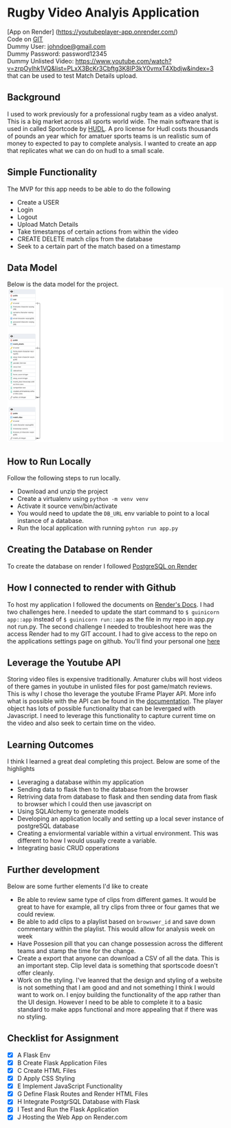 # Rugby Video Analyis Application

[App on Render] (https://youtubeplayer-app.onrender.com/)  
Code on [GIT](https://github.com/RossElmes/youtubeplayer)    
Dummy User: johndoe@gmail.com  
Dummy Password: password12345  
Dummy Unlisted Video: https://www.youtube.com/watch?v=zrpOyIhk1VQ&list=PLxX3BcKr3Cbftg3K8IP3kY0vmxT4Xbdjw&index=3 that can be used to test Match Details upload.  


## Background
I used to work previously for a professional rugby team as a video analyst.  This is a big market across all sports world wide.  The main software that is used in called Sportcode by [HUDL](https://www.hudl.com/en_gb/products/sportscode).  A pro license for Hudl costs thousands of pounds an year which for amatuer sports teams is un realistic sum of money to expected to pay to complete analysis. I wanted to create an app that replicates what we can do on hudl to a small scale. 

## Simple Functionality 
The MVP for this app needs to be able to do the following 
- Create a USER
- Login
- Logout
- Upload Match Details
- Take timestamps of certain actions from within the video
- CREATE DELETE match clips from the database
- Seek to a certain part of the match based on a timestamp

## Data Model 
Below is the data model for the project. 
![ERD](static/datamodel.png)


## How to Run Locally
Follow the following steps to run locally.
- Download and unzip the project
- Create a virtualenv using `python -m venv venv`
- Activate it source venv/bin/activate
- You would need to update the `DB_URL` env variable to point to a local instance of a database.
- Run the local application with running `pyhton run app.py`

## Creating the Database on Render
To create the database on render I followed [PostgreSQL on Render](https://docs.render.com/databases)

## How I connected to render with Github
To host my application I followed the documents on [Render's Docs](https://docs.render.com/github).  I had two challenges here. I needed to update the start command to `$ guinicorn app::app` instead of `$ guinicorn run::app` as the file in my repo in app.py not run.py.  The second challenge I needed to troubleshoot here was the access Render had to my GIT account.  I had to give access to the repo on the applications settings page on github.  You'll find your personal one [here](github.com/settings/installations)

## Leverage the Youtube API
Storing video files is expensive traditionally.  Amaturer clubs will host videos of there games in youtube in unlisted files for post game/match reviews.  This is why I chose tho leverage the youtube IFrame Player API. More info what is possible with the API can be found in the [documentation](https://developers.google.com/youtube/iframe_api_reference).  The player object has lots of possible functionality that can be levergaed with Javascript.  I need to leverage this functionality to capture current time on the video and also seek to certain time on the video. 

## Learning Outcomes 
I think I learned a great deal completing this project. Below are some of the highlights 

- Leveraging a database within my application 
- Sending data to flask then to the database from the browser
- Retriving data from database to flask and then sending data from flask to browser which I could then use javascript on
- Using SQLAlchemy to generate models 
- Developing an application locally and setting up a local sever instance of postgreSQL database
- Creating a enviormental variable within a virtual environment.  This was different to how I would usually create a variable. 
- Integrating basic CRUD opperations


## Further development

Below are some further elements I'd like to create 

- Be able to review same type of clips from different games.  It would be great to have for example, all try clips from three or four games that we could review.
- Be able to add clips to a playlist based on `browswer_id` and save down commentary within the playlist.  This would allow for analysis week on week
- Have Possesion pill that you can change possession across the different teams and stamp the time for the change. 
- Create a export that anyone can download a CSV of all the data.  This is an important step.  Clip level data is something that sportscode doesn't offer cleanly. 
- Work on the styling.  I've leanred that the design and styling of a website is not something that I am good and and not something I think I would want to work on.  I enjoy building the functionality of the app rather than the UI design.  However I need to be able to complete it to a basic standard to make apps functional and more appealing that if there was no styling. 


## Checklist for Assignment 
- [x] A Flask Env     
- [x] B Create Flask Application Files  
- [x] C Create HTML Files  
- [x] D Apply CSS Styling  
- [x] E Implement JavaScript Functionality  
- [x] G Define Flask Routes and Render HTML Files  
- [x] H Integrate PostgrSQL Database with Flask  
- [x] I Test and Run the Flask Application  
- [x] J Hosting the Web App on Render.com  